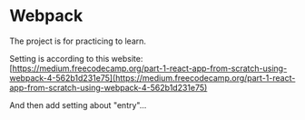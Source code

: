 # Webpack

The project is for practicing to learn.

Setting is according to this website:
[https://medium.freecodecamp.org/part-1-react-app-from-scratch-using-webpack-4-562b1d231e75](https://medium.freecodecamp.org/part-1-react-app-from-scratch-using-webpack-4-562b1d231e75)

And then add setting about "entry"...